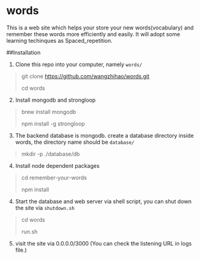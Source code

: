 # words
This is a web site which helps your store your new words(vocabulary) and remember these words more efficiently and easily.
It will adopt some learning techinques as Spaced_repetition.

##Installation
1. Clone this repo into your computer, namely `words/`
>git clone https://github.com/wangzhihao/words.git
>
>cd words

2. Install mongodb and strongloop
>brew install mongodb
>
> npm install -g strongloop

3. The backend database is mongodb. create a database directory inside words, the directory name should be `database/`
>mkdir -p ./database/db

4. Install node dependent packages
> cd remember-your-words
>
> npm install

4. Start the database and web server via shell script, you can shut down the site via `shutdown.sh` 
> cd words
>
>run.sh

5. visit the site via 0.0.0.0/3000 (You can check the listening URL in logs file.)
